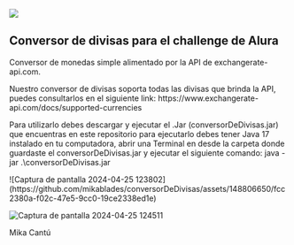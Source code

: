 <p align="left">
   <img src="https://img.shields.io/badge/STATUS-EN%20DESAROLLO-green">
   </p>
<h2>Conversor de divisas para el challenge de Alura</h2>
<p>Conversor de monedas simple alimentado por la API de exchangerate-api.com.</p>


<p>Nuestro conversor de divisas soporta todas las divisas que brinda la API, puedes consultarlos en el siguiente link:
https://www.exchangerate-api.com/docs/supported-currencies </p>

<p>
   Para utilizarlo debes descargar y ejecutar el .Jar (conversorDeDivisas.jar) que encuentras en este repositorio
   para ejecutarlo debes tener Java 17 instalado en tu computadora, abrir una Terminal en desde la carpeta donde
   guardaste el conversorDeDivisas.jar y ejecutar el siguiente comando:
   java -jar .\conversorDeDivisas.jar
</p>
![Captura de pantalla 2024-04-25 123802](https://github.com/mikablades/conversorDeDivisas/assets/148806650/fcc2380a-f02c-47e5-9cc0-19ce2338ed1e)

![Captura de pantalla 2024-04-25 124511](https://github.com/mikablades/conversorDeDivisas/assets/148806650/405df875-6223-42d1-a11c-52c49045397f)

Mika Cantú
